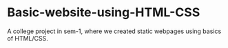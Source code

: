 # Basic-website-using-HTML-CSS
A college project in sem-1, where we created static webpages using basics of HTML/CSS.
